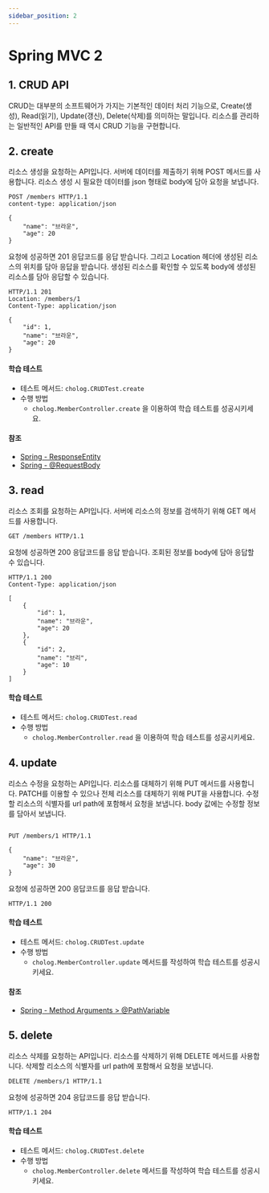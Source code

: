 ```yaml
---
sidebar_position: 2
---
```


# Spring MVC 2

## 1. CRUD API



CRUD는 대부분의 소프트웨어가 가지는 기본적인 데이터 처리 기능으로, Create(생성), Read(읽기), Update(갱신), Delete(삭제)를 의미하는 말입니다.
리소스를 관리하는 일반적인 API를 만들 때 역시 CRUD 기능을 구현합니다.



## 2. create


리소스 생성을 요청하는 API입니다.
서버에 데이터를 제출하기 위해 POST 메서드를 사용합니다.
리소스 생성 시 필요한 데이터를 json 형태로 body에 담아 요청을 보냅니다.



```http request
POST /members HTTP/1.1
content-type: application/json

{
    "name": "브라운",
    "age": 20
}
```



요청에 성공하면 201 응답코드를 응답 받습니다.
그리고 Location 헤더에 생성된 리소스의 위치를 담아 응답을 받습니다.
생성된 리소스를 확인할 수 있도록 body에 생성된 리소스를 담아 응답할 수 있습니다.



```http request
HTTP/1.1 201 
Location: /members/1
Content-Type: application/json

{
    "id": 1,
    "name": "브라운",
    "age": 20
}
```



#### 학습 테스트
- 테스트 메서드: `cholog.CRUDTest.create`
- 수행 방법
    - `cholog.MemberController.create` 을 이용하여 학습 테스트를 성공시키세요.



#### 참조
- [Spring - ResponseEntity](https://docs.spring.io/spring-framework/reference/web/webmvc/mvc-controller/ann-methods/responseentity.html)
- [Spring - @RequestBody](https://docs.spring.io/spring-framework/reference/web/webmvc/mvc-controller/ann-methods/requestbody.html)



## 3. read



리소스 조회를 요청하는 API입니다.
서버에 리소스의 정보를 검색하기 위해 GET 메서드를 사용합니다.



```http request
GET /members HTTP/1.1
```



요청에 성공하면 200 응답코드를 응답 받습니다.
조회된 정보를 body에 담아 응답할 수 있습니다.



```http request
HTTP/1.1 200 
Content-Type: application/json

[
    {
        "id": 1,
        "name": "브라운",
        "age": 20
    },
    {
        "id": 2,
        "name": "브리",
        "age": 10
    }
]
```



#### 학습 테스트
- 테스트 메서드: `cholog.CRUDTest.read`
- 수행 방법
    - `cholog.MemberController.read` 을 이용하여 학습 테스트를 성공시키세요.



## 4. update



리소스 수정을 요청하는 API입니다.
리소스를 대체하기 위해 PUT 메서드를 사용합니다.
PATCH를 이용할 수 있으나 전체 리소스를 대체하기 위해 PUT을 사용합니다.
수정할 리소스의 식별자를 url path에 포함해서 요청을 보냅니다.
body 값에는 수정할 정보를 담아서 보냅니다.



```http request

PUT /members/1 HTTP/1.1

{
    "name": "브라운",
    "age": 30
}
```



요청에 성공하면 200 응답코드를 응답 받습니다.



```http request
HTTP/1.1 200
```




#### 학습 테스트
- 테스트 메서드: `cholog.CRUDTest.update`
- 수행 방법
    - `cholog.MemberController.update` 메서드를 작성하여 학습 테스트를 성공시키세요.



#### 참조
- [Spring - Method Arguments > @PathVariable](https://docs.spring.io/spring-framework/reference/web/webmvc/mvc-controller/ann-methods/arguments.html)




## 5. delete



리소스 삭제를 요청하는 API입니다.
리소스를 삭제하기 위해 DELETE 메서드를 사용합니다.
삭제할 리소스의 식별자를 url path에 포함해서 요청을 보냅니다.



```http request
DELETE /members/1 HTTP/1.1
```



요청에 성공하면 204 응답코드를 응답 받습니다.



```http request
HTTP/1.1 204
```



#### 학습 테스트
- 테스트 메서드: `cholog.CRUDTest.delete`
- 수행 방법
    - `cholog.MemberController.delete` 메서드를 작성하여 학습 테스트를 성공시키세요.
